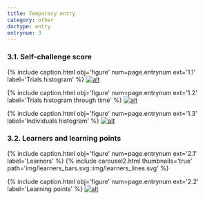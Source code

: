 ```yaml
---
title: Temporary entry
category: other
doctype: entry
entrynum: 3
---
```


### 3.1.  Self-challenge score
{% include caption.html 
    obj='figure' 
    num=page.entrynum
    ext='1.1'
    label='Trials histogram' %}
[![alt]({{site.baseurl}}/img_compressed/sc_histogram.svg)]({{site.baseurl}}/img/sc_histogram.svg)

{% include caption.html 
    obj='figure' 
    num=page.entrynum
    ext='1.2'
    label='Trials histogram through time' %}
[![alt]({{site.baseurl}}/img_compressed/sc_histogram_through_time.svg)]({{site.baseurl}}/img/sc_histogram_subjs_through_time.svg)

{% include caption.html 
    obj='figure' 
    num=page.entrynum
    ext='1.3'
    label='Individuals histogram' %}
[![alt]({{site.baseurl}}/img_compressed/sc_histogram_subjs.svg)]({{site.baseurl}}/img/sc_histogram_subjs.svg)

### 3.2. Learners and learning points
{% include caption.html 
    obj='figure' 
    num=page.entrynum
    ext='2.1'
    label='Learners' %}
{% include carousel2.html thumbnails='true' path='img/learners_bars.svg::img/learners_lines.svg' %}

{% include caption.html 
    obj='figure' 
    num=page.entrynum
    ext='2.2'
    label='Learning points' %}
[![alt]({{site.baseurl}}/img_compressed/learning_points.svg)]({{site.baseurl}}/img/learning_points.svg)
